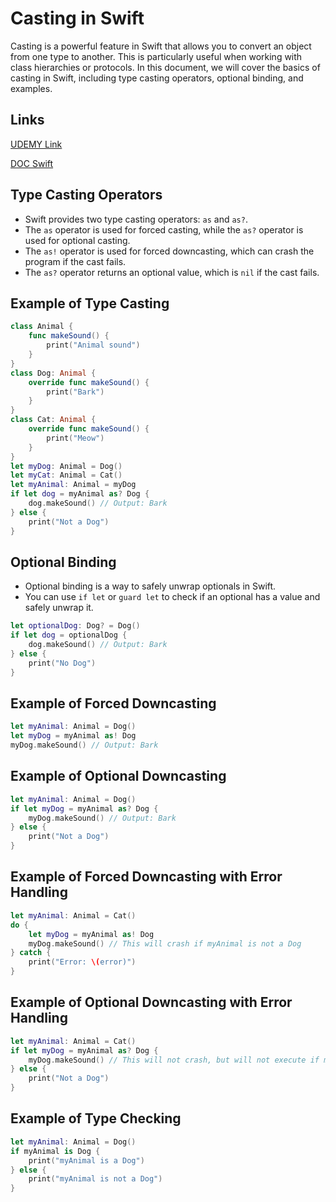 # Casting in Swift

Casting is a powerful feature in Swift that allows you to convert an object from one type to another. This is particularly useful when working with class hierarchies or protocols. In this document, we will cover the basics of casting in Swift, including type casting operators, optional binding, and examples.

## Links

[UDEMY Link](https://www.udemy.com/course/ios-13-app-development-bootcamp/learn/lecture/16813332#overview)

[DOC Swift](https://docs.swift.org/swift-book/documentation/the-swift-programming-language/typecasting/)

## Type Casting Operators

- Swift provides two type casting operators: `as` and `as?`.
- The `as` operator is used for forced casting, while the `as?` operator is used for optional casting.
- The `as!` operator is used for forced downcasting, which can crash the program if the cast fails.
- The `as?` operator returns an optional value, which is `nil` if the cast fails.

## Example of Type Casting

```swift
class Animal {
    func makeSound() {
        print("Animal sound")
    }
}
class Dog: Animal {
    override func makeSound() {
        print("Bark")
    }
}
class Cat: Animal {
    override func makeSound() {
        print("Meow")
    }
}
let myDog: Animal = Dog()
let myCat: Animal = Cat()
let myAnimal: Animal = myDog
if let dog = myAnimal as? Dog {
    dog.makeSound() // Output: Bark
} else {
    print("Not a Dog")
}
```

## Optional Binding

- Optional binding is a way to safely unwrap optionals in Swift.
- You can use `if let` or `guard let` to check if an optional has a value and safely unwrap it.

```swift
let optionalDog: Dog? = Dog()
if let dog = optionalDog {
    dog.makeSound() // Output: Bark
} else {
    print("No Dog")
}
```

## Example of Forced Downcasting

```swift
let myAnimal: Animal = Dog()
let myDog = myAnimal as! Dog
myDog.makeSound() // Output: Bark
```

## Example of Optional Downcasting

```swift
let myAnimal: Animal = Dog()
if let myDog = myAnimal as? Dog {
    myDog.makeSound() // Output: Bark
} else {
    print("Not a Dog")
}
```

## Example of Forced Downcasting with Error Handling

```swift
let myAnimal: Animal = Cat()
do {
    let myDog = myAnimal as! Dog
    myDog.makeSound() // This will crash if myAnimal is not a Dog
} catch {
    print("Error: \(error)")
}
```

## Example of Optional Downcasting with Error Handling

```swift
let myAnimal: Animal = Cat()
if let myDog = myAnimal as? Dog {
    myDog.makeSound() // This will not crash, but will not execute if myAnimal is not a Dog
} else {
    print("Not a Dog")
}
```

## Example of Type Checking

```swift
let myAnimal: Animal = Dog()
if myAnimal is Dog {
    print("myAnimal is a Dog")
} else {
    print("myAnimal is not a Dog")
}
```
